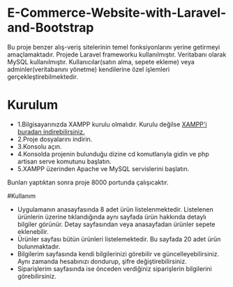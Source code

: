 # E-Commerce-Website-with-Laravel-and-Bootstrap

Bu proje benzer alış-veriş sitelerinin temel fonksiyonlarını yerine getirmeyi amaçlamaktadır. Projede Laravel frameworku kullanılmıştır. Veritabanı olarak MySQL kullanılmıştır. Kullanıcılar(satın alma, sepete ekleme) veya adminler(veritabanını yönetme) kendilerine özel işlemleri gerçekleştirebilmektedir.

# Kurulum
* 1.Bilgisayarınızda XAMPP kurulu olmalıdır. Kurulu değilse [XAMPP'i buradan indirebilirsiniz.](https://www.apachefriends.org/tr/index.html) 
* 2.Proje dosyalarını indirin.
* 3.Konsolu açın.
* 4.Konsolda projenin bulunduğu dizine cd komutlarıyla gidin ve php artisan serve komutunu başlatın.
* 5.XAMPP üzerinden Apache ve MySQL servislerini başlatın.

Bunları yaptıktan sonra proje 8000 portunda çalışıcaktır.

#Kullanım
* Uygulamanın anasayfasında 8 adet ürün listelenmektedir. Listelenen ürünlerin üzerine tıklandığında aynı sayfada ürün hakkında detaylı bilgiler görünür. Detay sayfasından veya anasayfadan ürünler sepete eklenebilir.
* Ürünler sayfası bütün ürünleri listelemektedir. Bu sayfada 20 adet ürün bulunmaktadır.
* Bilgilerim sayfasında kendi bilgilerinizi görebilir ve güncelleyebilirsiniz. Aynı zamanda hesabınızı dondurup, şifre değiştirebilirsiniz.
* Siparişlerim sayfasında ise önceden verdiğiniz siparişlerin bilgilerini görebilirsiniz.
